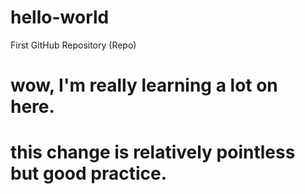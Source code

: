 # hello-world
First GitHub Repository (Repo)

# wow, I'm really learning a lot on here.
# this change is relatively pointless but good practice.
